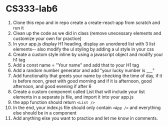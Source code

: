 # CS333-lab6
1. Clone this repo and in repo create a create-react-app from scratch and run it
2. Clean up the code as we did in class (remove unecessary elements and customize your own for practice)
3. In your app.js display H1 heading, display an unordered list with 3 list elements-- also modify the ul styling by adding a ul style in your css
4. Create a custom style inline by using a javascript object and modify your h1 tag
5. Add a const name = "Your name" and add that to your H1 tag
6. Add a random number generator and add "your lucky number is ___"
7. Add functionality that greets your name by checking the time of day, if it is before noon, greet with good morning and if it is afternoon, good afternoon, and good evening if after 6
8. Create a custom component called List that will include your list elements in a separate js file, and import it into your app.js
9. the app function should return `<List />`
10. In the end, your index.js file should only contain `<App />` and everything else should be in a component
11. Add anything else you want to practice and let me know in comments.
   
